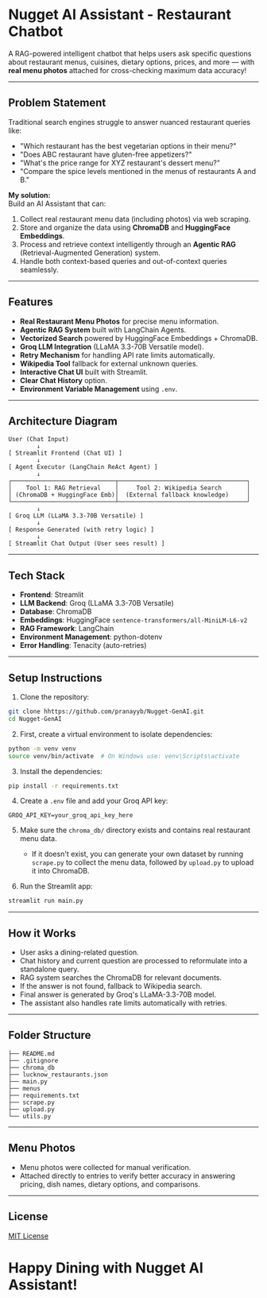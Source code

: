 # Nugget AI Assistant - Restaurant Chatbot

A RAG-powered intelligent chatbot that helps users ask specific questions about restaurant menus, cuisines, dietary options, prices, and more — with **real menu photos** attached for cross-checking maximum data accuracy!

---

## Problem Statement

Traditional search engines struggle to answer nuanced restaurant queries like:

- "Which restaurant has the best vegetarian options in their menu?"
- "Does ABC restaurant have gluten-free appetizers?"
- "What's the price range for XYZ restaurant's dessert menu?"
- "Compare the spice levels mentioned in the menus of restaurants A and B."

**My solution:**  
Build an AI Assistant that can:

1. Collect real restaurant menu data (including photos) via web scraping.
2. Store and organize the data using **ChromaDB** and **HuggingFace Embeddings**.
3. Process and retrieve context intelligently through an **Agentic RAG** (Retrieval-Augmented Generation) system.
4. Handle both context-based queries and out-of-context queries seamlessly.

---

## Features

- **Real Restaurant Menu Photos** for precise menu information.
- **Agentic RAG System** built with LangChain Agents.
- **Vectorized Search** powered by HuggingFace Embeddings + ChromaDB.
- **Groq LLM Integration** (LLaMA 3.3-70B Versatile model).
- **Retry Mechanism** for handling API rate limits automatically.
- **Wikipedia Tool** fallback for external unknown queries.
- **Interactive Chat UI** built with Streamlit.
- **Clear Chat History** option.
- **Environment Variable Management** using `.env`.

---

## Architecture Diagram

```plaintext
User (Chat Input)
        ↓
[ Streamlit Frontend (Chat UI) ]
        ↓
[ Agent Executor (LangChain ReAct Agent) ]
        ↓
┌─────────────────────────────┬────────────────────────────────────┐
│    Tool 1: RAG Retrieval    │     Tool 2: Wikipedia Search       │
│ (ChromaDB + HuggingFace Emb)│  (External fallback knowledge)     │
└─────────────────────────────┴────────────────────────────────────┘
        ↓
[ Groq LLM (LLaMA 3.3-70B Versatile) ]
        ↓
[ Response Generated (with retry logic) ]
        ↓
[ Streamlit Chat Output (User sees result) ]
```

---

## Tech Stack

- **Frontend**: Streamlit
- **LLM Backend**: Groq (LLaMA 3.3-70B Versatile)
- **Database**: ChromaDB
- **Embeddings**: HuggingFace `sentence-transformers/all-MiniLM-L6-v2`
- **RAG Framework**: LangChain
- **Environment Management**: python-dotenv
- **Error Handling**: Tenacity (auto-retries)

---

## Setup Instructions

1. Clone the repository:

```bash
git clone hhttps://github.com/pranayyb/Nugget-GenAI.git
cd Nugget-GenAI
```

2. First, create a virtual environment to isolate dependencies:

```bash
python -m venv venv
source venv/bin/activate  # On Windows use: venv\Scripts\activate
```

3. Install the dependencies:

```bash
pip install -r requirements.txt
```

4. Create a `.env` file and add your Groq API key:

```env
GROQ_API_KEY=your_groq_api_key_here
```

5. Make sure the `chroma_db/` directory exists and contains real restaurant menu data.

   - If it doesn't exist, you can generate your own dataset by running `scrape.py` to collect the menu data, followed by `upload.py` to upload it into ChromaDB.

6. Run the Streamlit app:

```bash
streamlit run main.py
```

---

## How it Works

- User asks a dining-related question.
- Chat history and current question are processed to reformulate into a standalone query.
- RAG system searches the ChromaDB for relevant documents.
- If the answer is not found, fallback to Wikipedia search.
- Final answer is generated by Groq's LLaMA-3.3-70B model.
- The assistant also handles rate limits automatically with retries.

---

## Folder Structure

```
├── README.md
├── .gitignore
├── chroma_db
├── lucknow_restaurants.json
├── main.py
├── menus
├── requirements.txt
├── scrape.py
├── upload.py
└── utils.py
```

---

## Menu Photos

- Menu photos were collected for manual verification.
- Attached directly to entries to verify better accuracy in answering pricing, dish names, dietary options, and comparisons.

---

## License

[MIT License](LICENSE)

# Happy Dining with Nugget AI Assistant!
